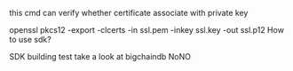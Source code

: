 this cmd can verify whether certificate associate with private key

openssl pkcs12 -export -clcerts -in ssl.pem -inkey ssl.key -out ssl.p12
How to use sdk?

SDK
building test
take a look at bigchaindb
NoNO
